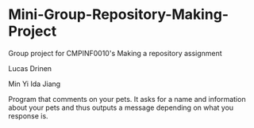 # Mini-Group-Repository-Making-Project
Group project for CMPINF0010's Making a repository assignment 

Lucas Drinen

Min Yi Ida Jiang

Program that comments on your pets.
It asks for a name and information about your pets and thus outputs a message depending on what you response is.
